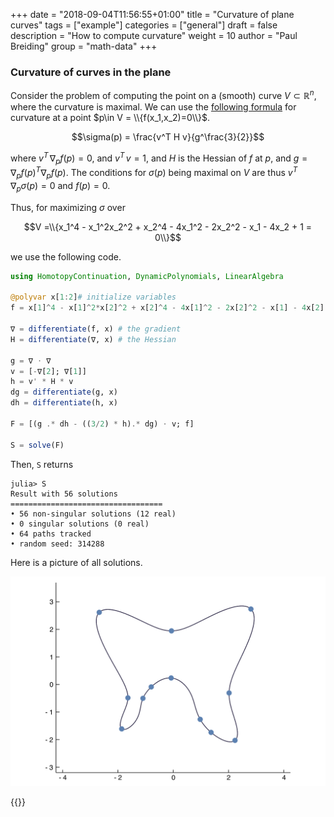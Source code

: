 +++
date = "2018-09-04T11:56:55+01:00"
title = "Curvature of plane curves"
tags = ["example"]
categories = ["general"]
draft = false
description = "How to compute curvature"
weight = 10
author = "Paul Breiding"
group = "math-data"
+++

<h3 class="section-head">Curvature of curves in the plane</h3>

Consider the problem of computing the point on a (smooth) curve $V\subset \mathbb{R}^n$, where the curvature is maximal. We can use the [following formula](https://en.wikipedia.org/wiki/Implicit_curve#Slope_and_curvature) for curvature at a point $p\in V = \\{f(x_1,x_2)=0\\}$.

$$\sigma(p) = \frac{v^T H v}{g^\frac{3}{2}}$$

where $v^T \,\nabla_p f(p) = 0$, and $v^T \, v=1$, and $H$ is the Hessian of $f$ at $p$, and $g = \nabla_p f(p)^T\nabla_p f(p)$. The conditions for $\sigma(p)$ being maximal on $V$ are thus $v^T \, \nabla_p \sigma(p)=0$ and $f(p)=0$.

Thus, for maximizing $\sigma$ over


$$V =\\{x_1^4 - x_1^2x_2^2 + x_2^4 - 4x_1^2 - 2x_2^2 - x_1 - 4x_2 + 1 = 0\\}$$

we use the following code.
```julia
using HomotopyContinuation, DynamicPolynomials, LinearAlgebra

@polyvar x[1:2]# initialize variables
f = x[1]^4 - x[1]^2*x[2]^2 + x[2]^4 - 4x[1]^2 - 2x[2]^2 - x[1] - 4x[2] + 1

∇ = differentiate(f, x) # the gradient
H = differentiate(∇, x) # the Hessian

g = ∇ ⋅ ∇
v = [-∇[2]; ∇[1]]
h = v' * H * v
dg = differentiate(g, x)
dh = differentiate(h, x)

F = [(g .* dh - ((3/2) * h).* dg) ⋅ v; f]

S = solve(F)
```

Then, `S` returns

```julia-repl
julia> S
Result with 56 solutions
==================================
• 56 non-singular solutions (12 real)
• 0 singular solutions (0 real)
• 64 paths tracked
• random seed: 314288
```

Here is a picture of all solutions.

<p style="text-align:center;"><img src="/images/curvature.png" width="600px"/></p>

{{<bibtex >}}
